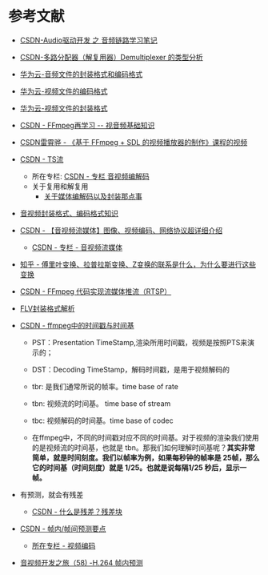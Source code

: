 # 参考文献

- [CSDN-Audio驱动开发 之 音频链路学习笔记](https://blog.csdn.net/Qidi_Huang/article/details/52032132?ops_request_misc=%257B%2522request%255Fid%2522%253A%2522167048569716782388018550%2522%252C%2522scm%2522%253A%252220140713.130102334..%2522%257D&request_id=167048569716782388018550&biz_id=0&utm_medium=distribute.pc_search_result.none-task-blog-2~all~sobaiduend~default-1-52032132-null-null.142^v68^pc_rank_34_queryrelevant25,201^v4^add_ask,213^v2^t3_control1&utm_term=%E9%9F%B3%E9%A2%91%E9%93%BE%E8%B7%AF&spm=1018.2226.3001.4187)
- [CSDN-多路分配器（解复用器）Demultiplexer 的类型分析](https://blog.csdn.net/qq_41657005/article/details/119743210?ops_request_misc=%257B%2522request%255Fid%2522%253A%2522167074835916800186568174%2522%252C%2522scm%2522%253A%252220140713.130102334..%2522%257D&request_id=167074835916800186568174&biz_id=0&utm_medium=distribute.pc_search_result.none-task-blog-2~all~sobaiduend~default-1-119743210-null-null.142^v68^pc_rank_34_queryrelevant25,201^v4^add_ask,213^v2^t3_control1&utm_term=%E8%A7%A3%E5%A4%8D%E7%94%A8&spm=1018.2226.3001.4187)
- [华为云-音频文件的封装格式和编码格式](https://bbs.huaweicloud.com/blogs/363632)
- [华为云-视频文件的编码格式](https://bbs.huaweicloud.com/blogs/363630)
- [华为云-视频文件的封装格式](https://bbs.huaweicloud.com/blogs/363565)
- [CSDN - FFmpeg再学习 -- 视音频基础知识](https://blog.csdn.net/qq_29350001/article/details/74912348)
- [CSDN雷霄骅 - 《基于 FFmpeg + SDL 的视频播放器的制作》课程的视频](https://blog.csdn.net/leixiaohua1020/article/details/47068015)
- [CSDN - TS流](https://blog.csdn.net/yangguoyu8023/article/details/98451866?ops_request_misc=%257B%2522request%255Fid%2522%253A%2522167514810816800182753373%2522%252C%2522scm%2522%253A%252220140713.130102334..%2522%257D&request_id=167514810816800182753373&biz_id=0&utm_medium=distribute.pc_search_result.none-task-blog-2~all~top_positive~default-1-98451866-null-null.142^v71^js_top,201^v4^add_ask&utm_term=TS%E6%B5%81&spm=1018.2226.3001.4187)
  - 所在专栏: [CSDN - 专栏 音视频编解码](https://blog.csdn.net/yangguoyu8023/category_9153627.html)
  - 关于复用和解复用
    - [关于媒体编解码以及封装那点事](https://blog.csdn.net/ericbar/article/details/79883203)

- [音视频封装格式、编码格式知识](https://blog.csdn.net/wudebao5220150/article/details/13016871?spm=1001.2101.3001.6650.1&utm_medium=distribute.pc_relevant.none-task-blog-2%7Edefault%7EBlogCommendFromBaidu%7ERate-1-13016871-blog-79883203.pc_relevant_vip_default&depth_1-utm_source=distribute.pc_relevant.none-task-blog-2%7Edefault%7EBlogCommendFromBaidu%7ERate-1-13016871-blog-79883203.pc_relevant_vip_default&utm_relevant_index=2)

- [CSDN - 【音视频流媒体】图像、视频编码、网络协议超详细介绍](https://blog.csdn.net/jiaoyangwm/article/details/126338703?ops_request_misc=%257B%2522request%255Fid%2522%253A%2522167523182116800213062344%2522%252C%2522scm%2522%253A%252220140713.130102334.pc%255Fall.%2522%257D&request_id=167523182116800213062344&biz_id=0&utm_medium=distribute.pc_search_result.none-task-blog-2~all~first_rank_ecpm_v1~rank_v31_ecpm-4-126338703-null-null.142^v72^insert_down1,201^v4^add_ask&utm_term=%E8%A7%86%E9%A2%91%E6%AE%8B%E5%B7%AE%E4%BF%A1%E5%8F%B7&spm=1018.2226.3001.4187)
  - [CSDN - 专栏 - 音视频流媒体](https://blog.csdn.net/jiaoyangwm/category_12073562.html)
- [知乎 - 傅里叶变换、拉普拉斯变换、Z变换的联系是什么，为什么要进行这些变换](https://www.zhihu.com/question/22085329/answer/774074211)
- [CSDN - FFmpeg 代码实现流媒体推流（RTSP）](https://blog.csdn.net/m0_60259116/article/details/125855009?spm=1001.2100.3001.7377&utm_medium=distribute.pc_feed_blog_category.none-task-blog-classify_tag-13-125855009-null-null.nonecase&depth_1-utm_source=distribute.pc_feed_blog_category.none-task-blog-classify_tag-13-125855009-null-null.nonecase)

- [FLV封装格式解析](https://blog.csdn.net/qq_16401691/article/details/125549424?ops_request_misc=%257B%2522request%255Fid%2522%253A%2522167532701116800215049203%2522%252C%2522scm%2522%253A%252220140713.130102334.pc%255Fall.%2522%257D&request_id=167532701116800215049203&biz_id=0&utm_medium=distribute.pc_search_result.none-task-blog-2~all~first_rank_ecpm_v1~rank_v31_ecpm-1-125549424-null-null.142^v72^insert_down1,201^v4^add_ask&utm_term=FLV%E5%B0%81%E8%A3%85%20%20MetaData%20%E6%95%B0%E6%8D%AE&spm=1018.2226.3001.4187)

- [CSDN - ffmpeg中的时间戳与时间基](https://blog.csdn.net/u012587637/article/details/100929358?ops_request_misc=%257B%2522request%255Fid%2522%253A%2522167533302516782429781244%2522%252C%2522scm%2522%253A%252220140713.130102334..%2522%257D&request_id=167533302516782429781244&biz_id=0&utm_medium=distribute.pc_search_result.none-task-blog-2~all~sobaiduend~default-1-100929358-null-null.142^v72^insert_down1,201^v4^add_ask&utm_term=%E6%97%B6%E9%97%B4%E5%9F%BA&spm=1018.2226.3001.4187)

  - PST：Presentation TimeStamp,渲染所用时间戳，视频是按照PTS来演示的；
  - DST：Decoding TimeStamp，解码时间戳，是用于视频解码的

  - tbr: 是我们通常所说的帧率。time base of rate
  - tbn: 视频流的时间基。 time base of stream
  - tbc: 视频解码的时间基。time base of codec
  - 在ffmpeg中，不同的时间戳对应不同的时间基。对于视频的渲染我们使用的是视频流的时间基，也就是 tbn。那我们如何理解时间基呢？**其实非常简单，就是时间刻度。我们以帧率为例，如果每秒钟的帧率是 25帧，那么它的时间基（时间刻度）就是 1/25。也就是说每隔1/25 秒后，显示一帧。**
  
- 有预测，就会有残差

  - [CSDN - 什么是残差？残差块](https://blog.csdn.net/weixin_43135178/article/details/115403857?ops_request_misc=%257B%2522request%255Fid%2522%253A%2522167547232616800186531868%2522%252C%2522scm%2522%253A%252220140713.130102334..%2522%257D&request_id=167547232616800186531868&biz_id=0&utm_medium=distribute.pc_search_result.none-task-blog-2~all~top_click~default-2-115403857-null-null.142^v73^insert_down2,201^v4^add_ask,239^v1^control&utm_term=%E6%AE%8B%E5%B7%AE&spm=1018.2226.3001.4187)

- [CSDN - 帧内/帧间预测要点](https://blog.csdn.net/lin453701006/article/details/52702912?ops_request_misc=%257B%2522request%255Fid%2522%253A%2522167561572316782427430168%2522%252C%2522scm%2522%253A%252220140713.130102334..%2522%257D&request_id=167561572316782427430168&biz_id=0&utm_medium=distribute.pc_search_result.none-task-blog-2~all~baidu_landing_v2~default-1-52702912-null-null.142^v73^insert_down2,201^v4^add_ask,239^v1^control&utm_term=%E5%B8%A7%E9%97%B4%E9%A2%84%E6%B5%8B%E5%9D%97&spm=1018.2226.3001.4187)
  - [所在专栏 - 视频编码](https://blog.csdn.net/lin453701006/category_7193855.html)
- [音视频开发之旅（58) -H.264 帧内预测](https://cloud.tencent.com/developer/article/1876489)
